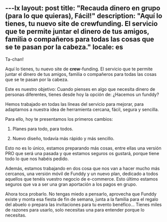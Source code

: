 ---lx
layout: post
title: "Recauda dinero en grupo (para lo que quieras), Fácil!"
description: "Aquí lo tienes, tu nuevo site de crewfunding. El servicio que te permite juntar el dinero de tus amigos, familia o compañeros para todas las cosas que se te pasan por la cabeza."
locale: es
---

Ta-chan!

Aquí lo tienes, tu nuevo site de **crew**-funding. El servicio que te permite juntar el dinero de tus amigos, familia o compañeros para todas las cosas que se te pasan por la cabeza.

Este es nuestro objetivo: Cuando pienses en algo que necesita dinero de personas diferentes, tienes desde hoy la opción de: ¿Hacemos un funddy?

Hemos trabajado en todas las líneas del servicio para mejorar, para adaptarnos a nuestra idea de herramienta cercana, fácil, segura y sencilla.

Para ello, hoy te presentamos los primeros cambios:

1) Planes para todo, para todos.

2) Nuevo diseño, todavía más rápido y más sencillo.

Esto no es lo único, estamos preparando más cosas, entre ellas una versión PRO que será una pasada y que estamos seguros os gustará, porque tiene todo lo que nos habéis pedido.

Además, estamos trabajando en dos cosa que nos van a hacer mucho más cercanos, una versión móvil de Funddy y un nuevo plan, dedicado a todos aquellos que tenéis vuestro negocio de e-commerce. Esto último estamos seguros que va a ser una gran aportación a los pagos en grupo.

Ahora toca probarlo. No tengas miedo a pensarlo, aprovecha que Funddy existe y monta esa fiesta de fin de semana, junta a la familia para el regalo del abuelo o prepara las invitaciones para tu evento benéfico… Tienes miles de razones para usarlo, solo necesitas una para entender porque lo necesitas.